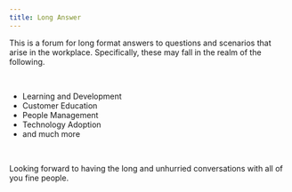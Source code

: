 ```yaml
---
title: Long Answer
---
```

<p> This is a forum for long format answers to questions and scenarios that arise in the workplace. Specifically, these may fall in the realm of the following.</p><br>
<ul> <li>Learning and Development</li><li>Customer Education</li><li>People Management</li><li>Technology Adoption</li><li>and much more</li></ul><br>
<p>Looking forward to having the long and unhurried conversations with all of you fine people.</p>
